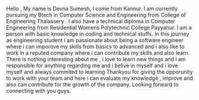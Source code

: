 Hello , My name is Devna Sumesh,
I  come from Kannur. I am currently pursuing my Btech in Computer Science and Engineering from College of Engineering Thalassery .
I also have a technical diploma in Computer Engineering from Residential Womens Polytechnic College Payyanur. I am a person with basic knowledge in coding and technical stuffs.
In this journey as engineering student i am passionate about being a software engineer where i can imporove my skills from basics to advanced and i also like to work in a reputed company where i can contribute 
my skills and also learn. There is nothing interesting about me , i love to learn new things and i am responsible for anything regarding me and i belive in myself and i love myself and always commited to learning 
Thankyou for giving the opporunity to work with your team and here i can evaluate my knowledge , improve and also can contribute for the growth of the company. Looking forward to connecting with you guys.
